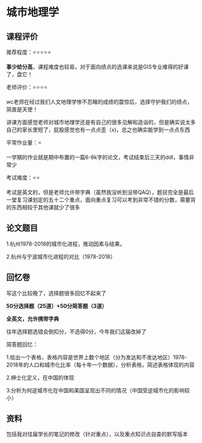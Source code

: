 # 城市地理学

## 课程评价

推荐程度：⭐⭐⭐⭐⭐

**事少给分高**，课程难度也较易，对于面向绩点的选课来说是GIS专业难得的好课了，盘它！

老师评价：⭐⭐⭐⭐

wc老师在经过我们人文地理学惨不忍睹的成绩的震惊后，选择守护我们的绩点，简直是天使！

讲课方面感觉老师对城市地理学还是有自己的很多见解和造诣的，但是确实说太多自己的家长里短了，屁股感觉也有一点点歪（x)，总之也确实能学到一点点东西

平常作业量：⭐

一学期的作业就是期中布置的一篇6-8k字的论文，考试结束后三天的ddl，事情非常少

考试难度：⭐⭐

考试是英文的，但是老师允许带字典（虽然我没听到没带QAQ），题目完全是最后一堂复习课划定的五十二个重点，面向重点复习可以考到非常不错的分数，需要背的东西相较于其他课就少了很多

## 论文题目

1.杭州1978-2018的城市化进程，推动因素与结果。

2.杭州与宁波城市化进程的对比（1978-2018）

## 回忆卷

写这个比较晚了，选择题很多回忆不起来了

**50分选择题（25道）+50分简答题（3道）**

**全英文，允许携带字典**

往年选择题选错会倒扣分，不选得0分，今年我们这届改掉了

简答题回忆：

1.给出一个表格，表格内容是世界上数个地区（分为发达和不发达地区）1978-2018年的人口和城市化比率（每十年一个数据），分析表格，简述表格体现的内容

2.绅士化定义，在中国的体现

3.分析为何逆城市化在中国和美国呈现出不同的情况（中国受逆城市化的影响较小）

## 资料

包括我对往届学长的笔记的修改（针对重点），以及重点知识点自查的默写版本